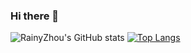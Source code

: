 ### Hi there 👋
![RainyZhou's GitHub stats](https://github-readme-stats.vercel.app/api?username=raininboat&show_icons=true&theme=radical)
[![Top Langs](https://github-readme-stats.vercel.app/api/top-langs?username=raininboat)](https://github.com/anuraghazra/github-readme-stats)


<!--
**raininboat/raininboat** is a ✨ _special_ ✨ repository because its `README.md` (this file) appears on your GitHub profile.

Here are some ideas to get you started:

- 🔭 I’m currently working on ...
- 🌱 I’m currently learning ...
- 👯 I’m looking to collaborate on ...
- 🤔 I’m looking for help with ...
- 💬 Ask me about ...
- 📫 How to reach me: ...
- 😄 Pronouns: ...
- ⚡ Fun fact: ...
-->
